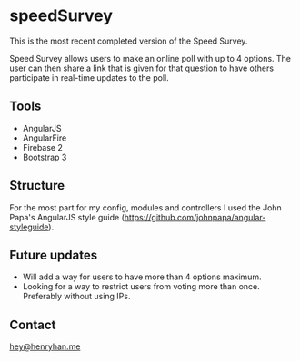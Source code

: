 # speedSurvey

This is the most recent completed version of the Speed Survey. 

Speed Survey allows users to make an online poll with up to 4 options. The user can then share a link that is given for that question to have others participate in real-time updates to the poll.

## Tools 
- AngularJS
- AngularFire
- Firebase 2
- Bootstrap 3

## Structure
  For the most part for my config, modules and controllers I used the John Papa's AngularJS style guide (https://github.com/johnpapa/angular-styleguide). 
  
## Future updates
  * Will add a way for users to have more than 4 options maximum.
  * Looking for a way to restrict users from voting more than once. Preferably without using IPs.
  
## Contact
  hey@henryhan.me
